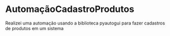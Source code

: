 # AutomaçãoCadastroProdutos
Realizei uma automação usando a biblioteca pyautogui para fazer cadastros de produtos em um sistema
